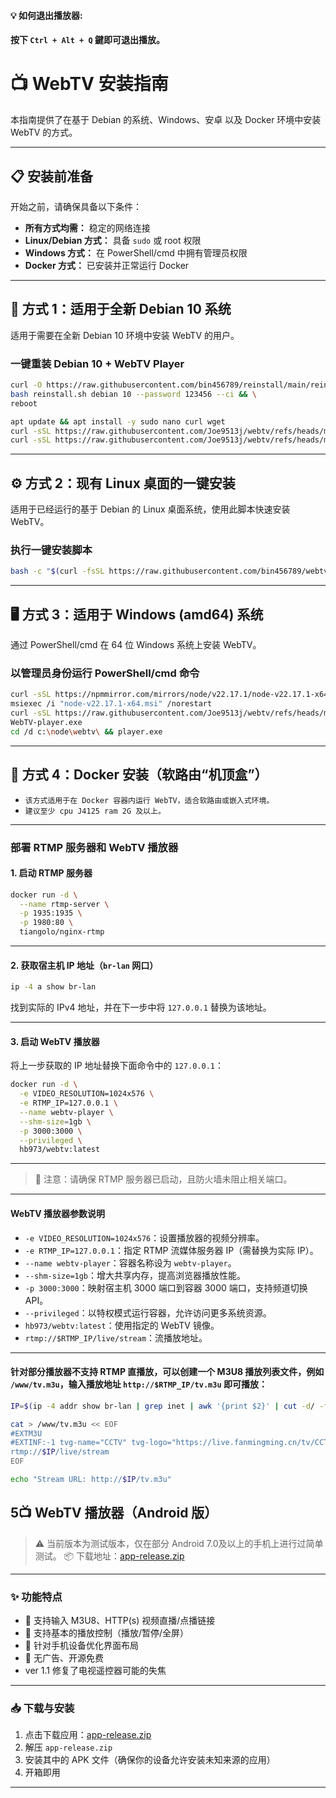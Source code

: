 #### 💡 如何退出播放器:
#### 按下 `Ctrl + Alt + Q` 鍵即可退出播放。

# 📺 WebTV 安装指南

本指南提供了在基于 Debian 的系统、Windows、安卓 以及 Docker 环境中安装 WebTV 的方式。

---

## 📋 安装前准备

开始之前，请确保具备以下条件：

* **所有方式均需：** 稳定的网络连接
* **Linux/Debian 方式：** 具备 `sudo` 或 root 权限
* **Windows 方式：** 在 PowerShell/cmd 中拥有管理员权限
* **Docker 方式：** 已安装并正常运行 Docker

---

## 🐧 方式 1：适用于全新 Debian 10 系统

适用于需要在全新 Debian 10 环境中安装 WebTV 的用户。

### 一键重装 Debian 10 + WebTV Player

```bash
curl -O https://raw.githubusercontent.com/bin456789/reinstall/main/reinstall.sh && \
bash reinstall.sh debian 10 --password 123456 --ci && \
reboot
```
```bash
apt update && apt install -y sudo nano curl wget
curl -sSL https://raw.githubusercontent.com/Joe9513j/webtv/refs/heads/main/webtv-min.zip -o webtv-min.zip
curl -sSL https://raw.githubusercontent.com/Joe9513j/webtv/refs/heads/main/setup-debian-webtv-only.sh | bash
```

---

## ⚙️ 方式 2：现有 Linux 桌面的一键安装

适用于已经运行的基于 Debian 的 Linux 桌面系统，使用此脚本快速安装 WebTV。

### 执行一键安装脚本

```bash
bash -c "$(curl -fsSL https://raw.githubusercontent.com/bin456789/webtv/main/install.sh)"
```

---

## 🖥️ 方式 3：适用于 Windows (amd64) 系统

通过 PowerShell/cmd 在 64 位 Windows 系统上安装 WebTV。

### 以管理员身份运行 PowerShell/cmd 命令

```bash
curl -sSL https://npmmirror.com/mirrors/node/v22.17.1/node-v22.17.1-x64.msi -o node-v22.17.1-x64.msi
msiexec /i "node-v22.17.1-x64.msi" /norestart
curl -sSL https://raw.githubusercontent.com/Joe9513j/webtv/refs/heads/main/WebTV-player.exe -o WebTV-player.exe
WebTV-player.exe
cd /d c:\node\webtv\ && player.exe
```

---

## 🐳 方式 4：Docker 安装（软路由“机顶盒”）

* `该方式适用于在 Docker 容器内运行 WebTV，适合软路由或嵌入式环境。`
* `建议至少 cpu J4125 ram 2G 及以上。`
---

### 部署 RTMP 服务器和 WebTV 播放器

#### 1. 启动 RTMP 服务器

```bash
docker run -d \
  --name rtmp-server \
  -p 1935:1935 \
  -p 1980:80 \
  tiangolo/nginx-rtmp
```

---

#### 2. 获取宿主机 IP 地址（`br-lan` 网口）

```bash
ip -4 a show br-lan
```

找到实际的 IPv4 地址，并在下一步中将 `127.0.0.1` 替换为该地址。

---

#### 3. 启动 WebTV 播放器

将上一步获取的 IP 地址替换下面命令中的 `127.0.0.1`：

```bash
docker run -d \
  -e VIDEO_RESOLUTION=1024x576 \
  -e RTMP_IP=127.0.0.1 \
  --name webtv-player \
  --shm-size=1gb \
  -p 3000:3000 \
  --privileged \
  hb973/webtv:latest
```

---

> 📌 注意：请确保 RTMP 服务器已启动，且防火墙未阻止相关端口。

---

#### WebTV 播放器参数说明

* `-e VIDEO_RESOLUTION=1024x576`：设置播放器的视频分辨率。
* `-e RTMP_IP=127.0.0.1`：指定 RTMP 流媒体服务器 IP（需替换为实际 IP）。
* `--name webtv-player`：容器名称设为 `webtv-player`。
* `--shm-size=1gb`：增大共享内存，提高浏览器播放性能。
* `-p 3000:3000`：映射宿主机 3000 端口到容器 3000 端口，支持频道切换 API。
* `--privileged`：以特权模式运行容器，允许访问更多系统资源。
* `hb973/webtv:latest`：使用指定的 WebTV 镜像。
* `rtmp://$RTMP_IP/live/stream`：流播放地址。

---

#### 针对部分播放器不支持 RTMP 直播放，可以创建一个 M3U8 播放列表文件，例如 `/www/tv.m3u`，输入播放地址 `http://$RTMP_IP/tv.m3u` 即可播放：

```bash
IP=$(ip -4 addr show br-lan | grep inet | awk '{print $2}' | cut -d/ -f1)

cat > /www/tv.m3u << EOF
#EXTM3U
#EXTINF:-1 tvg-name="CCTV" tvg-logo="https://live.fanmingming.cn/tv/CCTV6.png" group-title="webTV",CCTV
rtmp://$IP/live/stream
EOF

echo "Stream URL: http://$IP/tv.m3u"
```

## 5📺 WebTV 播放器（Android 版）

> ⚠️ 当前版本为测试版本，仅在部分 Android 7.0及以上的手机上进行过简单测试。
> 📦 下载地址：[app-release.zip](https://raw.githubusercontent.com/Joe9513j/webtv/refs/heads/main/app-release.zip)

---

### ✨ 功能特点

* 📡 支持输入 M3U8、HTTP(s) 视频直播/点播链接
* 🔁 支持基本的播放控制（播放/暂停/全屏）
* 📱 针对手机设备优化界面布局
* 🚫 无广告、开源免费
* ver 1.1 修复了电视遥控器可能的失焦

---

### 📥 下载与安装

1. 点击下载应用：[app-release.zip](https://raw.githubusercontent.com/Joe9513j/webtv/refs/heads/main/app-release.zip)
2. 解压 `app-release.zip`
3. 安装其中的 APK 文件（确保你的设备允许安装未知来源的应用）
4. 开箱即用

---

